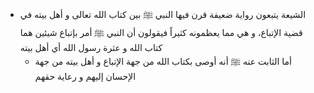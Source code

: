 - الشيعة يتبعون رواية ضعيفة قرن فيها النبي ﷺ بين كتاب الله تعالى و أهل بيته في قضية الإتباع، و هي مما يعظمونه كثيراً فيقولون أن النبي ﷺ أمر بإتباع شيئين هما كتاب الله و عثرة رسول الله أي أهل بيته
	- أما الثابت عنه ﷺ أنه أوصى بكتاب الله من جهة الإتباع و أهل بيته من جهة الإحسان إليهم و رعاية حقهم